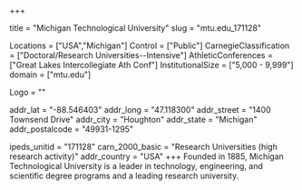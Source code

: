 
+++

title = "Michigan Technological University"
slug = "mtu.edu_171128"

Locations = ["USA","Michigan"]
Control = ["Public"]
CarnegieClassification = ["Doctoral/Research Universities--Intensive"]
AthleticConferences = ["Great Lakes Intercollegiate Ath Conf"]
InstitutionalSize = ["5,000 - 9,999"]
domain = ["mtu.edu"]

Logo = ""

addr_lat = "-88.546403"
addr_long = "47.118300"
addr_street = "1400 Townsend Drive"
addr_city = "Houghton"
addr_state = "Michigan"
addr_postalcode = "49931-1295"

ipeds_unitid = "171128"
carn_2000_basic = "Research Universities (high research activity)"
addr_country = "USA"
+++
    Founded in 1885, Michigan Technological University is a leader in technology, engineering, and scientific degree programs and a leading research university.
